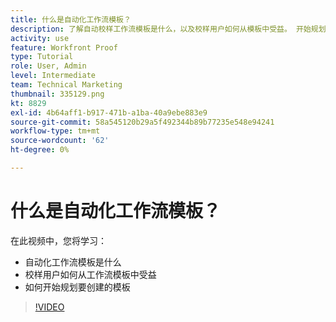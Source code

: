 ```yaml
---
title: 什么是自动化工作流模板？
description: 了解自动校样工作流模板是什么，以及校样用户如何从模板中受益。 开始规划要创建的模板。
activity: use
feature: Workfront Proof
type: Tutorial
role: User, Admin
level: Intermediate
team: Technical Marketing
thumbnail: 335129.png
kt: 8829
exl-id: 4b64aff1-b917-471b-a1ba-40a9ebe883e9
source-git-commit: 58a545120b29a5f492344b89b77235e548e94241
workflow-type: tm+mt
source-wordcount: '62'
ht-degree: 0%

---
```


# 什么是自动化工作流模板？

在此视频中，您将学习：

* 自动化工作流模板是什么
* 校样用户如何从工作流模板中受益
* 如何开始规划要创建的模板

>[!VIDEO](https://video.tv.adobe.com/v/335129/?quality=12)

<!---
Learn More Icon
Automated workflow overview
Create and manage Automated Workflow templates
Configure a proof
--->

